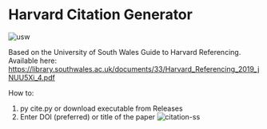 # Harvard Citation Generator
![usw](https://user-images.githubusercontent.com/31198980/114999883-e00fb500-9ebf-11eb-9c5a-91a4ac485a7a.png)

Based on the University of South Wales Guide to Harvard Referencing.
Available here: https://library.southwales.ac.uk/documents/33/Harvard_Referencing_2019_jNUU5Xi_4.pdf

How to: 
1. py cite.py or download executable from Releases
2. Enter DOI (preferred) or title of the paper
![citation-ss](https://user-images.githubusercontent.com/31198980/115001465-48ab6180-9ec1-11eb-8d8b-150503396b4e.png)
